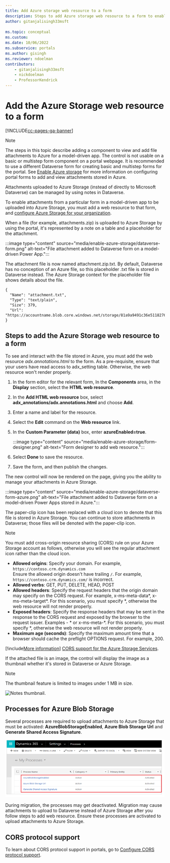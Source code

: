 ```yaml
---
title: Add Azure storage web resource to a form
description: Steps to add Azure storage web resource to a form to enable uploading attachments to Azure Storage.
author: gitanjalisingh33msft

ms.topic: conceptual
ms.custom: 
ms.date: 10/06/2022
ms.subservice: portals
ms.author: gisingh
ms.reviewer: ndoelman
contributors:
    - gitanjalisingh33msft
    - nickdoelman
    - ProfessorKendrick
---
```


# Add the Azure Storage web resource to a form


[!INCLUDE[cc-pages-ga-banner](../../includes/cc-pages-ga-banner.md)]

> [!NOTE]
> The steps in this topic describe adding a component to view and add file attachments to Azure for a model-driven app. The control is not usable on a basic or multistep form component on a portal webpage. It is recommended to use a different Dataverse form for creating basic and multistep forms for the portal. See [Enable Azure storage](enable-azure-storage.md#configure-basic-or-multistep-forms) for more information on configuring portal forms to add and view attachments stored in Azure.

Attachments uploaded to Azure Storage (instead of directly to Microsoft Dataverse) can be managed by using notes in Dataverse.

To enable attachments from a particular form in a model-driven app to be uploaded into Azure Storage, you must add a web resource to that form, and [configure Azure Storage for your organization](enable-azure-storage.md).

When a file (for example, attachments.zip) is uploaded to Azure Storage by using the portal, it's represented by a note on a table and a placeholder for the attachment.

:::image type="content" source="media/enable-azure-storage/dataverse-form.png" alt-text="File attachment added to Dataverse form on a model-driven Power App.":::

The attachment file is now named attachment.zip.txt. By default, Dataverse  has no conception of an Azure file, so this placeholder .txt file is stored in Dataverse  instead. The Azure Storage context for the placeholder file shows details about the file.
```
{
  "Name": "attachment.txt",
  "Type": "text/plain",
  "Size": 379,
  "Url": "https://accountname.blob.core.windows.net/storage/81a9a9491c36e51182760026833bcf82/attachment.txt"
}
```

## Steps to add the Azure Storage web resource to a form

To see and interact with the file stored in Azure, you must add the web resource *adx.annotations.html* to the form. As a pre-requisite, ensure that your users have read access to adx_setting table. Otherwise, the web resource won't render properly.

1. In the form editor for the relevant form, In the **Components** area, in the **Display** section, select the **HTML web resource**.

1. In the **Add HTML web resource** box, select **adx_annotations/adx.annotations.html** and choose **Add**.

1. Enter a name and label for the resource.

1. Select the **Edit** command on the **Web resource** link.

1. In the **Custom Parameter (data)** box, enter **azureEnabled=true**. 

    :::image type="content" source="media/enable-azure-storage/form-designer.png" alt-text="Form designer to add web resource.":::

1. Select **Done** to save the resource.

1. Save the form, and then publish the changes.

The new control will now be rendered on the page, giving you the ability to manage your attachments in Azure Storage.

:::image type="content" source="media/enable-azure-storage/dataverse-form-azure.png" alt-text="File attachment added to Dataverse form on a model-driven Power Apps stored in Azure.":::

The paper-clip icon has been replaced with a cloud icon to denote that this file is stored in Azure Storage. You can continue to store attachments in Dataverse; those files will be denoted with the paper-clip icon.

> [!NOTE]
> You must add cross-origin resource sharing (CORS) rule on your Azure Storage account as follows, otherwise you will see the regular attachment icon rather than the cloud icon.
> - **Allowed origins**: Specify your domain. For example, `https://contoso.crm.dynamics.com`  <br> Ensure the allowed origin doesn't have trailing `/`. For example, `https://contoso.crm.dynamics.com/` is incorrect.
> - **Allowed verbs**: GET, PUT, DELETE, HEAD, POST
> - **Allowed headers**: Specify the request headers that the origin domain may specify on the CORS request. For example, x-ms-meta-data\*, x-ms-meta-target\*. For this scenario, you must specify *, otherwise the web resource will not render properly.
> - **Exposed headers**: Specify the response headers that may be sent in the response to the CORS request and exposed by the browser to the request issuer. Examples - \* or x-ms-meta-\*. For this scenario, you must specify *, otherwise the web resource will not render properly.
> - **Maximum age (seconds)**: Specify the maximum amount time that a browser should cache the preflight OPTIONS request. For example, 200.
> 
> [!include[More information](../../includes/proc-more-information.md)] [CORS support for the Azure Storage Services](/rest/api/storageservices/cross-origin-resource-sharing--cors--support-for-the-azure-storage-services).

If the attached file is an image, the control will display the image as a thumbnail whether it's stored in Dataverse  or Azure Storage.

> [!NOTE]
> The thumbnail feature is limited to images under 1 MB in size.

![Notes thumbnail.](media/notes-thumbnail.png "Notes thumbnail")

## Processes for Azure Blob Storage

Several processes are required to upload attachments to Azure Storage that must be activated: **AzureBlobStorageEnabled**, **Azure Blob Storage Url** and **Generate Shared Access Signature**.

![Blob storage processes.](media/blob-storage-processes.png "Blob storage processes")

During migration, the processes may get deactivated. Migration may cause attachments to upload to Dataverse instead of Azure Storage after you follow steps to add web resource. Ensure these processes are activated to upload attachments to Azure Storage.

## CORS protocol support

To learn about CORS protocol support in portals, go to [Configure CORS protocol support](configure/cors-support.md).

